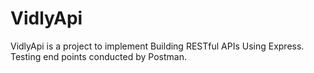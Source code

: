 # VidlyApi
VidlyApi is a project to implement Building RESTful APIs Using Express.
Testing end points conducted by Postman. 